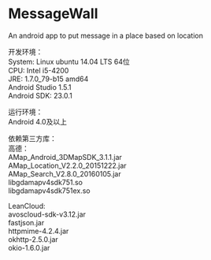 # MessageWall
An android app to put message in a place based on location

开发环境：  
System: Linux ubuntu 14.04 LTS 64位  
CPU: Intel i5-4200  
JRE: 1.7.0_79-b15 amd64  
Android Studio 1.5.1  
Android SDK: 23.0.1  

运行环境：  
Android 4.0及以上  

依赖第三方库：  
高德：  
AMap_Android_3DMapSDK_3.1.1.jar  
AMap_Location_V2.2.0_20151222.jar  
AMap_Search_V2.8.0_20160105.jar  
libgdamapv4sdk751.so  
libgdamapv4sdk751ex.so  

LeanCloud:  
avoscloud-sdk-v3.12.jar  
fastjson.jar  
httpmime-4.2.4.jar  
okhttp-2.5.0.jar  
okio-1.6.0.jar  


